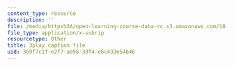 ```yaml
---
content_type: resource
description: ''
file: /media/https%3A/open-learning-course-data-rc.s3.amazonaws.com/18-650-statistics-for-applications-fall-2016/369f7c1fe2f7aa9639f4e6c433e54b46_0Va2dOLqUfM.srt
file_type: application/x-subrip
resourcetype: Other
title: 3play caption file
uid: 369f7c1f-e2f7-aa96-39f4-e6c433e54b46
---
```


